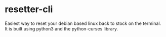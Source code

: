 # resetter-cli
Easiest way to reset your debian based linux back to stock on the terminal. It is built using python3 and the python-curses library.
